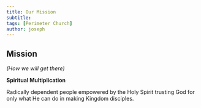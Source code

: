 ```yaml
---
title: Our Mission
subtitle: 
tags: [Perimeter Church]
author: joseph
---
```



## Mission
_(How we will get there)_

**Spiritual Multiplication**


Radically dependent people empowered by the Holy Spirit trusting God for only what He can do in making Kingdom disciples.
